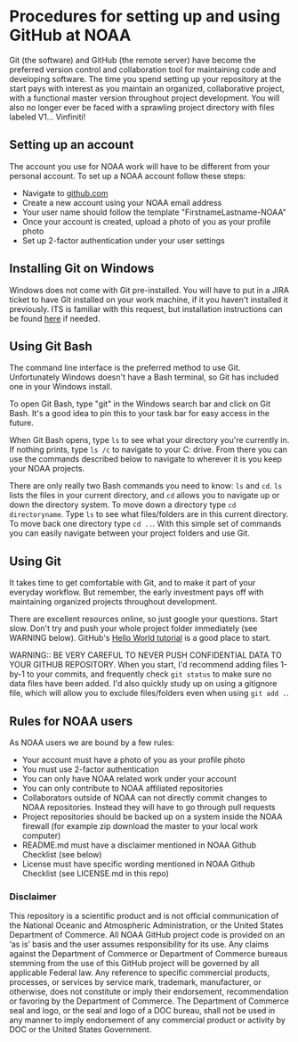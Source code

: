 # Procedures for setting up and using GitHub at NOAA

Git (the software) and GitHub (the remote server) have become the preferred version control and collaboration tool for maintaining code
and developing software.  The time you spend setting up your repository at the start pays with interest as you maintain an organized, collaborative project, with a functional master version throughout project development. You will also no longer ever be faced with a sprawling project directory with files labeled V1... Vinfiniti!

## Setting up an account
The account you use for NOAA work will have to be different from your personal account.  To set up a NOAA account follow these steps:
* Navigate to [github.com](https://github.com/)
* Create a new account using your NOAA email address
* Your user name should follow the template "FirstnameLastname-NOAA"
* Once your account is created, upload a photo of you as your profile photo
* Set up 2-factor authentication under your user settings

## Installing Git on Windows
Windows does not come with Git pre-installed.  You will have to put in a JIRA ticket to have Git installed on your work machine, if it you haven't installed it previously.  ITS is familiar with this request, but installation instructions can be found [here](https://git-scm.com/book/en/v2/Getting-Started-Installing-Git) if needed.

## Using Git Bash
The command line interface is the preferred method to use Git.  Unfortunately Windows doesn't have a Bash terminal, 
so Git has included one in your Windows install.

To open Git Bash, type "git" in the Windows search bar and click on Git Bash.  It's a good idea to pin this to your task bar for easy access in the future.

When Git Bash opens, type `ls` to see what your directory you're currently in.  If nothing prints, type `ls /c` to navigate to your C: drive.  From there you can use the commands described below to navigate to wherever it is you keep your NOAA projects.

There are only really two Bash commands you need to know: `ls` and `cd`. `ls` lists the files in your current directory, and `cd` allows you to navigate up or down the directory system.  To move down a directory type `cd directoryname`. Type `ls` to see what files/folders are in this current directory. To move back one directory type `cd ..`.  With this simple set of commands you can easily navigate between your project folders and use Git.

## Using Git
It takes time to get comfortable with Git, and to make it part of your everyday workflow. But remember, the early investment pays off with maintaining organized projects throughout development.

There are excellent resources online, so just google your questions. Start slow. Don't try and push your whole project folder immediately (see WARNING below).  GitHub's [Hello World tutorial](https://guides.github.com/activities/hello-world/) is a good place to start.

WARNING:: BE VERY CAREFUL TO NEVER PUSH CONFIDENTIAL DATA TO YOUR GITHUB REPOSITORY.  When you start, I'd recommend adding files 1-by-1 to your commits, and frequently check `git status` to make sure no data files have been added. I'd also quickly study up on using a gitignore file, which will allow you to exclude files/folders even when using `git add .`.

## Rules for NOAA users
As NOAA users we are bound by a few rules:
* Your account must have a photo of you as your profile photo
* You must use 2-factor authentication
* You can only have NOAA related work under your account
* You can only contribute to NOAA affiliated repositories
* Collaborators outside of NOAA can not directly commit changes to NOAA repositories.  Instead they will have to go through pull requests
* Project repositories should be backed up on a system inside the NOAA firewall (for example zip download the master to your local work computer)
* README.md must have a disclaimer mentioned in NOAA Github Checklist (see below)
* License must have specific wording mentioned in NOAA Github Checklist (see LICENSE.md in this repo)


### Disclaimer
This repository is a scientific product and is not official communication of the National Oceanic and
Atmospheric Administration, or the United States Department of Commerce. All NOAA GitHub project code is
provided on an ‘as is’ basis and the user assumes responsibility for its use. Any claims against the Department of
Commerce or Department of Commerce bureaus stemming from the use of this GitHub project will be governed
by all applicable Federal law. Any reference to specific commercial products, processes, or services by service
mark, trademark, manufacturer, or otherwise, does not constitute or imply their endorsement, recommendation or
favoring by the Department of Commerce. The Department of Commerce seal and logo, or the seal and logo of a
DOC bureau, shall not be used in any manner to imply endorsement of any commercial product or activity by
DOC or the United States Government.
